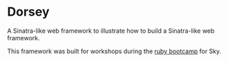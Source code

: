 # Dorsey

A Sinatra-like web framework to illustrate how to build a Sinatra-like web framework.

This framework was built for workshops during the [ruby bootcamp](https://github.com/Ladtech/ruby-bootcamp) for Sky.
